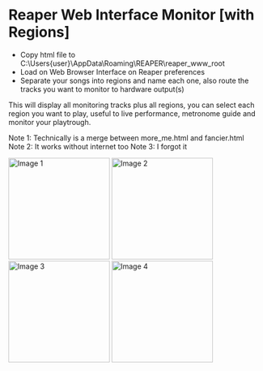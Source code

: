 # Reaper Web Interface Monitor [with Regions]

- Copy html file to C:\Users\{user}\AppData\Roaming\REAPER\reaper_www_root  
- Load on Web Browser Interface on Reaper preferences
- Separate your songs into regions and name each one, also route the tracks you want to monitor to hardware output(s)

This will display all monitoring tracks plus all regions, you can select each region you want to play, useful to live performance, metronome guide and monitor your playtrough.  

Note 1: Technically is a merge between more_me.html and fancier.html  
Note 2: It works without internet too
Note 3: I forgot it

<img src="https://github.com/user-attachments/assets/20ba21ad-9e19-4964-b0ef-341ab8526e34" alt="Image 1" width="200">
<img src="https://github.com/user-attachments/assets/ab7a65ff-b8a5-4d90-b015-951f2de8b6a0" alt="Image 2" width="200">
<img src="https://github.com/user-attachments/assets/c0990344-075b-44f8-9c85-921a46f976b1" alt="Image 3" width="200">
<img src="https://github.com/user-attachments/assets/9a547faf-f34f-4427-902a-041f5d45bd3a" alt="Image 4" width="200">    
   
   
